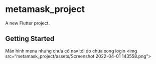 # metamask_project

A new Flutter project.

## Getting Started

Màn hình menu nhưng chưa có nav tới do chưa xong login
<img src=“metamask_project/assets/Screenshot 2022-04-01 143558.png”>
